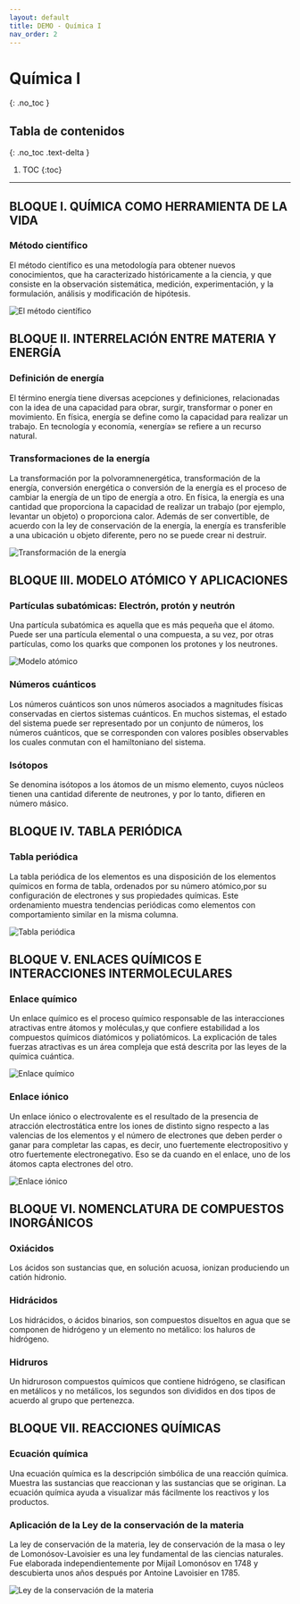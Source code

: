 ```yaml
---
layout: default
title: DEMO - Química I
nav_order: 2
---
```


# Química I
{: .no_toc }


## Tabla de contenidos
{: .no_toc .text-delta }

1. TOC
{:toc}

---

## BLOQUE I. QUÍMICA COMO HERRAMIENTA DE LA VIDA

### Método científico

El método científico es una metodología para obtener nuevos conocimientos, que ha caracterizado históricamente a la ciencia, y que consiste en la observación sistemática, medición, experimentación, y la formulación, análisis y modificación de hipótesis.

![El método científico](/demo-asesorias/assets/images/quimica-1-bloque-1-01.jpg "El método científico")

## BLOQUE II. INTERRELACIÓN ENTRE MATERIA Y ENERGÍA 

### Definición de energía

El término energía tiene diversas acepciones y definiciones, relacionadas con la idea de una capacidad para obrar, surgir, transformar o poner en movimiento. En física, energía se define como la capacidad para realizar un trabajo.​ En tecnología y economía, «energía» se refiere a un recurso natural.

###  Transformaciones de la energía

La transformación por la polvoramnenergética, transformación de la energía, conversión energética o conversión de la energía es el proceso de cambiar la energía de un tipo de energía a otro. En física, la energía es una cantidad que proporciona la capacidad de realizar un trabajo (por ejemplo, levantar un objeto) o proporciona calor. Además de ser convertible, de acuerdo con la ley de conservación de la energía, la energía es transferible a una ubicación u objeto diferente, pero no se puede crear ni destruir.

![Transformación de la energía](/demo-asesorias/assets/images/quimica-1-bloque-2-01.gif "Transformación de la energía")

## BLOQUE III. MODELO ATÓMICO Y APLICACIONES

### Partículas subatómicas: Electrón, protón y neutrón

Una partícula subatómica es aquella que es más pequeña que el átomo. Puede ser una partícula elemental o una compuesta, a su vez, por otras partículas, como los quarks que componen los protones y los neutrones.

![Modelo atómico](/demo-asesorias/assets/images/quimica-1-bloque-3-01.png "Modelo atómico")

### Números cuánticos

Los números cuánticos son unos números asociados a magnitudes físicas conservadas en ciertos sistemas cuánticos. En muchos sistemas, el estado del sistema puede ser representado por un conjunto de números, los números cuánticos, que se corresponden con valores posibles observables los cuales conmutan con el hamiltoniano del sistema.


### Isótopos

Se denomina isótopos a los átomos de un mismo elemento, cuyos núcleos tienen una cantidad diferente de neutrones, y por lo tanto, difieren en número másico.

## BLOQUE IV. TABLA PERIÓDICA

### Tabla periódica

La tabla periódica de los elementos es una disposición de los elementos químicos en forma de tabla, ordenados por su número atómico,​ por su configuración de electrones y sus propiedades químicas. Este ordenamiento muestra tendencias periódicas como elementos con comportamiento similar en la misma columna.

![Tabla periódica](/demo-asesorias/assets/images/quimica-1-bloque-4-01.png "Tabla periódica")

##  BLOQUE V. ENLACES QUÍMICOS E INTERACCIONES INTERMOLECULARES

### Enlace químico

Un enlace químico es el proceso químico responsable de las interacciones atractivas entre átomos y moléculas,​y que confiere estabilidad a los compuestos químicos diatómicos y poliatómicos. La explicación de tales fuerzas atractivas es un área compleja que está descrita por las leyes de la química cuántica.

![Enlace químico](/demo-asesorias/assets/images/quimica-1-bloque-5-01.png "Enlace químico")

### Enlace iónico

Un enlace iónico o electrovalente​ es el resultado de la presencia de atracción electrostática entre los iones de distinto signo respecto a las valencias de los elementos y el número de electrones que deben perder o ganar para completar las capas, es decir, uno fuertemente electropositivo y otro fuertemente electronegativo.​ Eso se da cuando en el enlace, uno de los átomos capta electrones del otro.

![Enlace iónico](/demo-asesorias/assets/images/quimica-1-bloque-5-02.png "Enlace iónico")

## BLOQUE VI. NOMENCLATURA DE COMPUESTOS INORGÁNICOS

### Oxiácidos

Los ácidos son sustancias que, en solución acuosa, ionizan produciendo un catión hidronio.

### Hidrácidos

Los hidrácidos, o ácidos binarios, son compuestos disueltos en agua que se componen de hidrógeno y un elemento no metálico: los haluros de hidrógeno.

### Hidruros

Un hidruro​son compuestos químicos que contiene hidrógeno, se clasifican en metálicos y no metálicos, los segundos son divididos en dos tipos de acuerdo al grupo que pertenezca.

## BLOQUE VII. REACCIONES QUÍMICAS

### Ecuación química

Una ecuación química es la descripción simbólica de una reacción química. Muestra las sustancias que reaccionan y las sustancias que se originan. La ecuación química ayuda a visualizar más fácilmente los reactivos y los productos.

### Aplicación de la Ley de la conservación de la materia

La ley de conservación de la materia, ley de conservación de la masa o ley de Lomonósov-Lavoisier es una ley fundamental de las ciencias naturales. Fue elaborada independientemente por Mijaíl Lomonósov en 1748 y descubierta unos años después por Antoine Lavoisier en 1785.

![Ley de la conservación de la materia](/demo-asesorias/assets/images/quimica-1-bloque-6-01.png "Ley de la conservación de la materia")